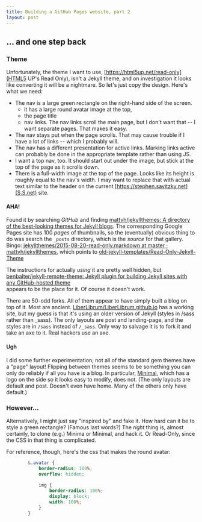 ```yaml
---
title: Building a GitHub Pages website, part 2
layout: post
---
```

## ... and one step back

### Theme

Unfortunately, the theme I want to use, [https://html5up.net/read-only](HTML5
UP's Read Only), isn't a Jekyll theme, and on investigation it looks like
converting it will be a nightmare.  So let's just copy the design.  Here's
what we need:

  * The nav is a large green rectangle on the right-hand side of the screen.
    * it has a large round avatar image at the top, 
	* the page title
	* nav links.  The nav links scroll the main page, but I don't want that --
	  I want separate pages.  That makes it easy.
  * The nav stays put when the page scrolls.  That may cause trouble if I have
	a lot of links -- which I probably will.
  * The nav has a different presentation for active links.  Marking links
	active can probably be done in the appropriate template rather than using
	JS. 
  * I want a top nav, too.  It should start out under the image, but stick at
	the top of the page as it scrolls down.
  * There is a full-width image at the top of the page.  Looks like its height
	is roughly equal to the nav's width.  I may want to replace that with
	actual text similar to the header on the current
	[https://stephen.savitzky.net](S.S.net) site.
	
#### AHA!

Found it by searching _GitHub_ and finding [mattvh/jekyllthemes: A directory
of the best-looking themes for Jekyll
blogs](https://github.com/mattvh/jekyllthemes).  The corresponding Google
Pages site has 100 _pages_ of thumbnails, so the (eventually) obvious thing to
do was search the `_posts` directory, which is the _source_ for that gallery.
Bingo: [jekyllthemes/2015-08-20-read-only.markdown at master ·
mattvh/jekyllthemes](https://github.com/mattvh/jekyllthemes/blob/master/_posts/2015-08-20-read-only.markdown),
which points to
[old-jekyll-templates/Read-Only-Jekyll-Theme](https://github.com/old-jekyll-templates/Read-Only-Jekyll-Theme)
	
The instructions for actually _using_ it are pretty well hidden, but
[benbalter/jekyll-remote-theme: Jekyll plugin for building Jekyll sites with
any GitHub-hosted theme](https://github.com/benbalter/jekyll-remote-theme) 	
appears to be the place for it.  Of course it doesn't work.

There are 50-odd forks.  All of them appear to have simply built a blog on top
of it.  Most are ancient.
[LiberLibrum/LiberLibrum.github.io](https://github.com/LiberLibrum/LiberLibrum.github.io)
has a working site, but my guess is that it's using an older version of Jekyll
(styles in /sass rather than _sass).  The only layouts are post and
landing-page, and the styles are in `/sass` instead of `/_sass`.  Only way to
salvage it is to fork it and take an axe to it.  Real hackers use an axe.

#### Ugh

I did some further experimentation; not all of the standard gem themes have a
"page" layout!  Flipping between themes seems to be something you can only do
reliably if all you have is a blog.  In particular,
[Minimal](https://github.com/pages-themes/minimal), which has a logo on the
side so it looks easy to modify, does not.  (The only layouts are default and
post.  Doesn't even have home.  Many of the others only have default.)

### However...

Alternatively, I might just say "inspired by" and fake it.  How hard can it be to
style a green rectangle?  (Famous last words?)  The _right_ thing is, almost
certainly, to clone (e.g.) Minima or Minimal, and hack it.  Or Read-Only,
since the CSS in that thing is complicated.

For reference, though, here's the css that makes the round avatar:

```scss
		&.avatar {
			border-radius: 100%;
			overflow: hidden;
			
			img {
				border-radius: 100%;
				display: block;
				width: 100%;
			}
		}
```

